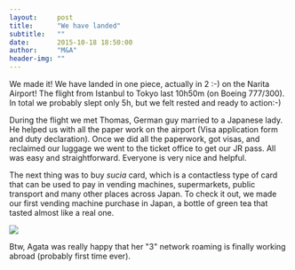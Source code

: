 ```yaml
---
layout:     post
title:      "We have landed"
subtitle:   ""
date:       2015-10-18 18:50:00
author:     "M&A"
header-img: ""
---
```


We made it! We have landed in one piece, actually in 2 :-) on the Narita Airport!
The flight from Istanbul to Tokyo last 10h50m (on Boeing 777/300). In total we probably slept only 5h, but we felt rested and ready to action:-)

During the flight we met Thomas, German guy married to a Japanese lady. He helped us with all the paper work on the airport
(Visa application form and duty declaration). Once we did all the paperwork, got visas, and reclaimed our luggage we went to the ticket office to get our JR pass. All was easy and straightforward. Everyone is very nice and helpful.

The next thing was to buy *sucia* card, which is a contactless type of card that can be used to pay in vending machines, supermarkets, public transport and many other places across Japan. To check it out, we made our first vending machine purchase in Japan, a bottle of green tea that tasted almost like a real one.

![](https://lh3.googleusercontent.com/-sMKT0MTeTLE/ViehP__1kNI/AAAAAAAAVW4/Pq3Kq64ZGzI/s800-Ic42/20151018_200817.jpg)

Btw, Agata was really happy that her "3" network roaming is finally working abroad (probably first time ever).
